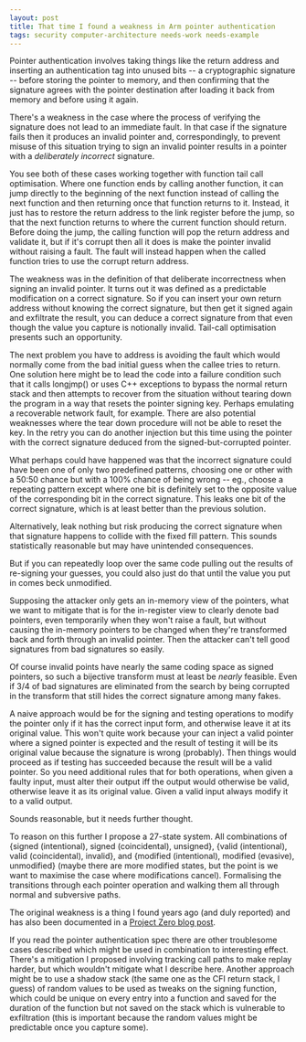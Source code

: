 ```yaml
---
layout: post
title: That time I found a weakness in Arm pointer authentication
tags: security computer-architecture needs-work needs-example
---
```

Pointer authentication involves taking things like the return address
and inserting an authentication tag into unused bits -- a cryptographic
signature -- before storing the pointer to memory, and then confirming
that the signature agrees with the pointer destination after loading it
back from memory and before using it again.

There's a weakness in the case where the process of verifying the
signature does not lead to an immediate fault.  In that case if the signature
fails then it produces an invalid pointer and, correspondingly, to prevent
misuse of this situation trying to sign an invalid pointer results in
a pointer with a _deliberately incorrect_ signature.

You see both of these cases working together with function tail call
optimisation.  Where one function ends by calling another function, it
can jump directly to the beginning of the next function instead of
calling the next function and then returning once that function returns
to it.  Instead, it just has to restore the return address to the link
register before the jump, so that the next function returns to where the
current function should return.  Before doing the jump, the calling
function will pop the return address and validate it, but if it's
corrupt then all it does is make the pointer invalid without raising a
fault.  The fault will instead happen when the called function tries to
use the corrupt return address.

The weakness was in the definition of that deliberate incorrectness when
signing an invalid pointer.  It turns out it was defined as a
predictable modification on a correct signature.  So if you can insert
your own return address without knowing the correct signature, but
then get it signed again and exfiltrate the result, you can deduce
a correct signature from that even though the value you capture is
notionally invalid.  Tail-call optimisation presents such an opportunity.

The next problem you have to address is avoiding the fault which
would normally come from the bad initial guess when the callee tries to return. 
One solution here might be to lead the code into a failure condition such that it calls
longjmp() or uses C++ exceptions to bypass the normal return stack
and then attempts to recover from the situation without tearing down
the program in a way that resets the pointer signing key.
Perhaps emulating a recoverable network fault, for example.
There are also potential weaknesses where the tear down procedure will not be able to reset the key.
In the retry you can do another injection but this time using the
pointer with the correct signature deduced from the
signed-but-corrupted pointer.

What perhaps could have happened was that the incorrect signature
could have been one of only two predefined patterns, choosing one or
other with a 50:50 chance but with a 100% chance of being wrong -- eg.,
choose a repeating pattern except where one bit is definitely set to the
opposite value of the corresponding bit in the correct signature.  This
leaks one bit of the correct signature, which is at least better than
the previous solution.

Alternatively, leak nothing but risk producing the correct signature
when that signature happens to collide with the fixed fill pattern.  This sounds statistically reasonable but may have unintended consequences.

But if you can repeatedly loop over the same code pulling out the results of re-signing your guesses, you could also just do that until the value you put in comes beck unmodified.

Supposing the attacker only gets an in-memory view of the pointers, what we want to mitigate that is for the in-register view to clearly denote bad pointers, even temporarily when they won't raise a fault, but without causing the in-memory pointers to be changed when they're transformed back and forth through an invalid pointer.  Then the attacker can't tell good signatures from bad signatures so easily. 

Of course invalid points have nearly the same coding space as signed pointers, so such a bijective transform must at least be _nearly_ feasible.  Even if 3/4 of bad signatures are eliminated from the search by being corrupted in the transform that still hides the correct signature among many fakes.


A naive approach would be for the signing and testing operations to modify the pointer only if it has the correct input form, and otherwise leave it at its original value.  This won't quite work because your can inject a valid pointer where a signed pointer is expected and the result of testing it will be its original value because the signature is wrong (probably).  Then things would proceed as if testing has succeeded because the result will be a valid pointer.  So you need additional rules that for both operations, when given a faulty input, must alter their output iff the output would otherwise be valid, otherwise leave it as its original value.  Given a valid input always modify it to a valid output.

Sounds reasonable, but it needs further thought.

To reason on this further I propose a 27-state system.  All combinations of {signed (intentional), signed (coincidental), unsigned}, {valid (intentional), valid (coincidental), invalid}, and {modified (intentional), modified (evasive), unmodified} (maybe there are more modified states, but the point is we want to maximise the case where modifications cancel).  Formalising the transitions through each pointer operation and walking them all through normal and subversive paths.

The original weakness is a thing I found years ago (and duly reported) and has also been documented in a [Project Zero blog post][].

If you read the pointer authentication spec there are other troublesome cases described which might be used in combination to interesting effect.  There's a mitigation I proposed involving tracking call paths to make replay harder, but which wouldn't mitigate what I describe here.  Another approach might be to use a shadow stack (the same one as the CFI return stack, I guess) of random values to be used as tweaks on the signing function, which could be unique on every entry into a function and saved for the duration of the function but not saved on the stack which is vulnerable to exfiltration (this is important because the random values might be predictable once you capture some).

[Project Zero blog post]: <https://googleprojectzero.blogspot.com/2019/02/examining-pointer-authentication-on.html>
